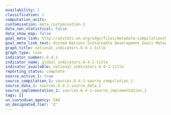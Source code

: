 ```yaml
---
availability: 1
classification: 1
computation_units:
customisation: meta.customisation-1
data_non_statistical: false
data_show_map: false
goal_meta_link: http://unstats.un.org/sdgs/files/metadata-compilation/Metadata-Goal-6.pdf
goal_meta_link_text: United Nations Sustainable Development Goals Metadata (pdf 428kB)
graph_title: national_indicators.6-4-1-title
graph_type: line
indicator_number: 6.4.1
indicator_name: global_indicators.6-4-1-title
indicator_available: national_indicators.6-4-1-title
reporting_status: complete
source_active_1: true
source_compilation_1: sources.6-4-1-source_compilation_1
source_data_1: sources.6-4-1-source_data_1
source_implementation_1: sources.6-4-1-source_implementation_1
tags: []
un_custodian_agency: FAO
un_designated_tier: '2'
---
```

